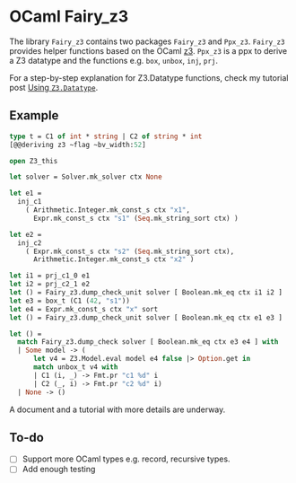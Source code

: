 # OCaml Fairy_z3

The library `Fairy_z3` contains two packages `Fairy_z3` and `Ppx_z3`. `Fairy_z3` provides helper functions based on the OCaml [z3](https://opam.ocaml.org/packages/z3/). `Ppx_z3` is a ppx to derive a Z3 datatype and the functions e.g. `box`, `unbox`, `inj`, `prj`.

For a step-by-step explanation for Z3.Datatype functions, check my tutorial post [Using `Z3.Datatype`](https://fairyland-ocaml.github.io/libraries/z3-datatype.html).

## Example

```ocaml
type t = C1 of int * string | C2 of string * int
[@@deriving z3 ~flag ~bv_width:52]

open Z3_this

let solver = Solver.mk_solver ctx None

let e1 =
  inj_c1
    ( Arithmetic.Integer.mk_const_s ctx "x1",
      Expr.mk_const_s ctx "s1" (Seq.mk_string_sort ctx) )

let e2 =
  inj_c2
    ( Expr.mk_const_s ctx "s2" (Seq.mk_string_sort ctx),
      Arithmetic.Integer.mk_const_s ctx "x2" )

let i1 = prj_c1_0 e1
let i2 = prj_c2_1 e2
let () = Fairy_z3.dump_check_unit solver [ Boolean.mk_eq ctx i1 i2 ]
let e3 = box_t (C1 (42, "s1"))
let e4 = Expr.mk_const_s ctx "x" sort
let () = Fairy_z3.dump_check_unit solver [ Boolean.mk_eq ctx e1 e3 ]

let () =
  match Fairy_z3.dump_check solver [ Boolean.mk_eq ctx e3 e4 ] with
  | Some model -> (
      let v4 = Z3.Model.eval model e4 false |> Option.get in
      match unbox_t v4 with
      | C1 (i, _) -> Fmt.pr "c1 %d" i
      | C2 (_, i) -> Fmt.pr "c2 %d" i)
  | None -> ()
```

A document and a tutorial with more details are underway.

## To-do

- [ ] Support more OCaml types e.g. record, recursive types.
- [ ] Add enough testing